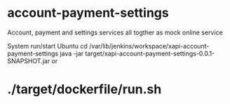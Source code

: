 # account-payment-settings
Account, payment and settings services all togther as mock online service

System run/start
							Ubuntu
cd /var/lib/jenkins/workspace/xapi-account-payment-settings
java -jar target/xapi-account-payment-settings-0.0.1-SNAPSHOT.jar
							or 
# ./target/dockerfile/run.sh


